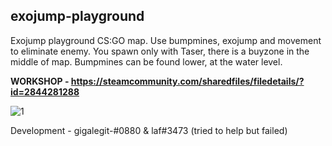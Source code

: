 ## exojump-playground
Exojump playground CS:GO map. Use bumpmines, exojump and movement to eliminate enemy.
You spawn only with Taser, there is a buyzone in the middle of map.
Bumpmines can be found lower, at the water level.

**WORKSHOP - https://steamcommunity.com/sharedfiles/filedetails/?id=2844281288**

![1](https://user-images.githubusercontent.com/49173264/182694916-6205ee7b-568f-4013-bab7-70049dab99c6.png)

Development - gigalegit-#0880 & laf#3473 (tried to help but failed)
